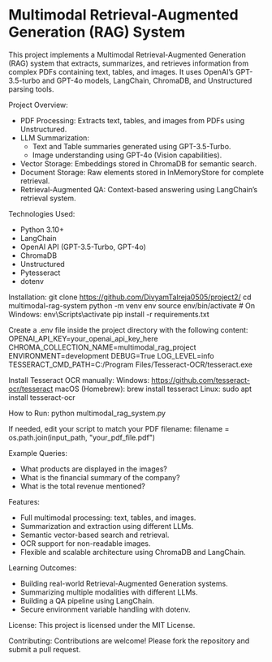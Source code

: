 # Multimodal Retrieval-Augmented Generation (RAG) System

This project implements a Multimodal Retrieval-Augmented Generation (RAG) system that extracts, summarizes, and retrieves information from complex PDFs containing text, tables, and images. It uses OpenAI’s GPT-3.5-turbo and GPT-4o models, LangChain, ChromaDB, and Unstructured parsing tools.

Project Overview:
- PDF Processing: Extracts text, tables, and images from PDFs using Unstructured.
- LLM Summarization:
  - Text and Table summaries generated using GPT-3.5-Turbo.
  - Image understanding using GPT-4o (Vision capabilities).
- Vector Storage: Embeddings stored in ChromaDB for semantic search.
- Document Storage: Raw elements stored in InMemoryStore for complete retrieval.
- Retrieval-Augmented QA: Context-based answering using LangChain’s retrieval system.

Technologies Used:
- Python 3.10+
- LangChain
- OpenAI API (GPT-3.5-Turbo, GPT-4o)
- ChromaDB
- Unstructured
- Pytesseract
- dotenv

Installation:
git clone https://github.com/DivyamTalreja0505/project2/
cd multimodal-rag-system
python -m venv env
source env/bin/activate  # On Windows: env\Scripts\activate
pip install -r requirements.txt

Create a .env file inside the project directory with the following content:
OPENAI_API_KEY=your_openai_api_key_here
CHROMA_COLLECTION_NAME=multimodal_rag_project
ENVIRONMENT=development
DEBUG=True
LOG_LEVEL=info
TESSERACT_CMD_PATH=C:/Program Files/Tesseract-OCR/tesseract.exe

Install Tesseract OCR manually:
Windows: https://github.com/tesseract-ocr/tesseract
macOS (Homebrew): brew install tesseract
Linux: sudo apt install tesseract-ocr

How to Run:
python multimodal_rag_system.py

If needed, edit your script to match your PDF filename:
filename = os.path.join(input_path, "your_pdf_file.pdf")

Example Queries:
- What products are displayed in the images?
- What is the financial summary of the company?
- What is the total revenue mentioned?

Features:
- Full multimodal processing: text, tables, and images.
- Summarization and extraction using different LLMs.
- Semantic vector-based search and retrieval.
- OCR support for non-readable images.
- Flexible and scalable architecture using ChromaDB and LangChain.

Learning Outcomes:
- Building real-world Retrieval-Augmented Generation systems.
- Summarizing multiple modalities with different LLMs.
- Building a QA pipeline using LangChain.
- Secure environment variable handling with dotenv.

License:
This project is licensed under the MIT License.

Contributing:
Contributions are welcome! Please fork the repository and submit a pull request.
